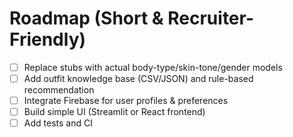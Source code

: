 # Roadmap (Short & Recruiter-Friendly)

- [ ] Replace stubs with actual body-type/skin-tone/gender models
- [ ] Add outfit knowledge base (CSV/JSON) and rule-based recommendation
- [ ] Integrate Firebase for user profiles & preferences
- [ ] Build simple UI (Streamlit or React frontend)
- [ ] Add tests and CI
